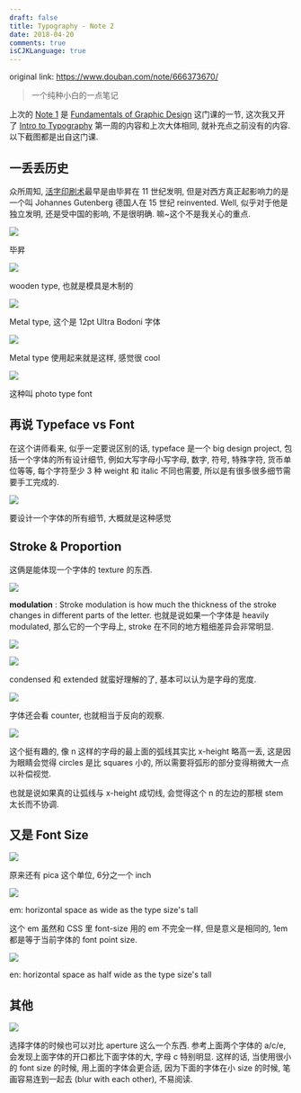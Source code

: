 ```yaml
---
draft: false
title: Typography - Note 2
date: 2018-04-20
comments: true
isCJKLanguage: true
---
```


original link: https://www.douban.com/note/666373670/

> 一个纯种小白的一点笔记

上次的 [Note 1](https://www.douban.com/note/665653445/) 是 [Fundamentals of Graphic Design](https://www.coursera.org/learn/fundamentals-of-graphic-design) 这门课的一节, 这次我又开了 [Intro to Typography](https://www.coursera.org/learn/typography) 第一周的内容和上次大体相同, 就补充点之前没有的内容. 以下截图都是出自这门课.

## 一丢丢历史

众所周知, [活字印刷术](https://zh.wikipedia.org/wiki/%E6%B4%BB%E5%AD%97%E5%8D%B0%E5%88%B7%E6%9C%AF)最早是由毕昇在 11 世纪发明, 但是对西方真正起影响力的是一个叫 Johannes Gutenberg 德国人在 15 世纪 reinvented. Well, 似乎对于他是独立发明, 还是受中国的影响, 不是很明确. 嘛~这个不是我关心的重点.

![](../../assets/images/Typography---Note-2/p50000583.jpg)

毕昇

![](../../assets/images/Typography---Note-2/p50000585.jpg)

wooden type, 也就是模具是木制的

![](../../assets/images/Typography---Note-2/p50000584.jpg)

Metal type, 这个是 12pt Ultra Bodoni 字体

![](../../assets/images/Typography---Note-2/p50000582.jpg)

Metal type 使用起来就是这样, 感觉很 cool

![](../../assets/images/Typography---Note-2/p50000581.jpg)

这种叫 photo type font

## 再说 Typeface vs Font

在这个讲师看来, 似乎一定要说区别的话, typeface 是一个 big design project, 包括一个字体的所有设计细节, 例如大写字母小写字母, 数字, 符号, 特殊字符, 货币单位等等, 每个字符至少 3 种 weight 和 italic 不同也需要, 所以是有很多很多细节需要手工完成的.

![](../../assets/images/Typography---Note-2/p50000701.jpg)

要设计一个字体的所有细节, 大概就是这种感觉

## Stroke & Proportion

这俩是能体现一个字体的 texture 的东西.

![](../../assets/images/Typography---Note-2/p50000729.jpg)

**modulation** : Stroke modulation is how much the thickness of the stroke changes in different parts of the letter. 也就是说如果一个字体是 heavily modulated, 那么它的一个字母上, stroke 在不同的地方粗细差异会非常明显.

![](../../assets/images/Typography---Note-2/p50000726.jpg)

![](../../assets/images/Typography---Note-2/p50000725.jpg)

condensed 和 extended 就蛮好理解的了, 基本可以认为是字母的宽度.

![](../../assets/images/Typography---Note-2/p50000724.jpg)

字体还会看 counter, 也就相当于反向的观察.

![](../../assets/images/Typography---Note-2/p50000723.jpg)

这个挺有趣的, 像 n 这样的字母的最上面的弧线其实比 x-height 略高一丢, 这是因为眼睛会觉得 circles 是比 squares 小的, 所以需要将弧形的部分变得稍微大一点以补偿视觉.

也就是说如果真的让弧线与 x-height 成切线, 会觉得这个 n 的左边的那根 stem 太长而不协调.

## 又是 Font Size

![](../../assets/images/Typography---Note-2/p50000804.jpg)

原来还有 pica 这个单位, 6分之一个 inch

![](../../assets/images/Typography---Note-2/p50000812.jpg)

em: horizontal space as wide as the type size's tall

这个 em 虽然和 CSS 里 font-size 用的 em 不完全一样, 但是意义是相同的, 1em 都是等于当前字体的 font point size.

![](../../assets/images/Typography---Note-2/p50000805.jpg)

en: horizontal space as half wide as the type size's tall

## 其他

![](../../assets/images/Typography---Note-2/p50000867.jpg)

选择字体的时候也可以对比 aperture 这么一个东西. 参考上面两个字体的 a/c/e, 会发现上面字体的开口都比下面字体的大, 字母 c 特别明显. 这样的话, 当使用很小的 font size 的时候, 用上面的字体会更合适, 因为下面的字体在小 size 的时候, 笔画容易连到一起去 (blur with each other), 不易阅读.
